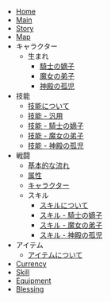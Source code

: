 * [Home](index.md)
* [Main](main.md)
* [Story](story.md)
* [Map](map.md)
* キャラクター
  * 生まれ
    * [騎士の嫡子](character/origin/knight.md)
    * [魔女の弟子](character/origin/witch.md)
    * [神殿の孤児](character/origin/priest.md)
* 技能
  * [技能について](ability/index.md)
  * [技能 - 汎用](ability/common.md)
  * [技能 - 騎士の嫡子](ability/knight.md)
  * [技能 - 魔女の弟子](ability/witch.md)
  * [技能 - 神殿の孤児](ability/priest.md)
* 戦闘
  * [基本的な流れ](battle/index.md)
  * [属性](battle/attribute.md)
  * [キャラクター](battle/character.md)
  * スキル
    * [スキルについて](battle/skill/index.md)
    * [スキル - 騎士の嫡子](battle/skill/knight.md)
    * [スキル - 魔女の弟子](battle/skill/witch.md)
    * [スキル - 神殿の孤児](battle/skill/priest.md)
* アイテム
  * [アイテムについて](item/index.md)
* [Currency](currency.md)
* [Skill](skill.md)
* [Equipment](equipment.md)
* [Blessing](blessing.md)